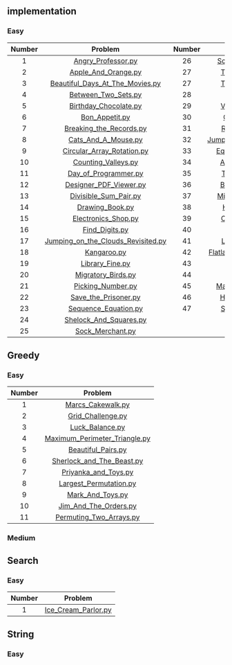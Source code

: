 ## implementation


### Easy
Number | Problem | Number | Problem
:---: | :---: | :---: | :---:
1|[Angry_Professor.py](implementation/Angry_Professor.py)| 26|[Sock_Merchant_v2.py](implementation/Sock_Merchant_v2.py)
2|[Apple_And_Orange.py](implementation/Apple_And_Orange.py)| 27|[The_Hudle_Race.py](implementation/The_Hudle_Race.py)
3|[Beautiful_Days_At_The_Movies.py](implementation/Beautiful_Days_At_The_Movies.py)|27|[The_Hudle_Race.py](implementation/The_Hudle_Race.py)
4|[Between_Two_Sets.py](implementation/Between_Two_Sets.py)|28|[Utopian_Tree.py](implementation/Utopian_Tree.py)
5|[Birthday_Chocolate.py](implementation/Birthday_Chocolate.py)|29|[Viral_Advertising.py](implementation/Viral_Advertising.py)
6|[Bon_Appetit.py](implementation/Bon_Appetit.py)|30|[Cut_The_Sticks.py](implementation/Cut_the_Sticks.py)
7|[Breaking_the_Records.py](implementation/Breaking_the_Records.py)|31|[Repeated_String.py](implementation/Repeated_String.py)
8|[Cats_And_A_Mouse.py](implementation/Cats_And_A_Mouse.py)|32|[Jumping_On_The_Clouds.py](implementation/Jumping_On_The_Clouds.py)
9|[Circular_Array_Rotation.py](implementation/Circular_Array_Rotation.py) |33|[Equalize_The_Array.py](implementation/Equalize_The_Array.py)
10|[Counting_Valleys.py](implementation/Counting_Valleys.py)|34|[ACM_ICPC_Team.py](implementation/ACM_ICPC_Team.py)
11|[Day_of_Programmer.py](implementation/Day_of_Programmer.py)|35|[Taum_and_Bday.py](implementation/Taum_and_Bday.py)
12|[Designer_PDF_Viewer.py](implementation/Designer_PDF_Viewer.py)	|36|[Beautiful_Triplets.py](implementation/Beautiful_Triplets.py)
13|[Divisible_Sum_Pair.py](implementation/Divisible_Sum_Pair.py)|37|[Minimum_Distance.py](implementation/Minimum_Distance.py)
14|[Drawing_Book.py](implementation/Drawing_Book.py)|38|[Halloween_Sale.py](implementation/Halloween_Sale.py)
15|[Electronics_Shop.py](implementation/Electronics_Shop.py)|39|[Chocolate_Feast.py](implementation/Chocolate_Feast.py)
16|[Find_Digits.py](implementation/Find_Digits.py)|40|[Service_Lane.py](implementation/Service_Lane.py)
17|[Jumping_on_the_Clouds_Revisited.py](implementation/Jumping_on_the_Clouds_Revisited.py)|41|[Lisas_Workbook.py](implementation/Lisas_Workbook.py)
18|[Kangaroo.py](implementation/Kangaroo.py)|42|[Flatland_Space_Statoins.py](implementation/Flatland_Space_Statoins.py)
19|[Library_Fine.py](implementation/Library_Fine.py)|43|[Fair_Rations.py](implementation/Fair_Rations.py)
20|[Migratory_Birds.py](implementation/Migratory_Birds.py)|44|[Cavity_Map.py](implementation/Cavity_map.py)
21|[Picking_Number.py](implementation/Picking_Number.py)|45|[Manasa_And_Stone.py](implementation/Manasa_And_Stone.py)
22|[Save_the_Prisoner.py](implementation/Save_the_Prisoner.py)|46|[Happy_Ladybugs.py](implementation/Happy_Ladybugs.py)
23|[Sequence_Equation.py](implementation/Sequence_Equation.py)|47|[Strange_Counter.py](implementation/Strange_Counter.py)
24|[Shelock_And_Squares.py](implementation/Shelock_And_Squares.py)
25|[Sock_Merchant.py](implementation/Sock_Merchant.py)




## Greedy

### Easy
Number | Problem 
:---: | :---:
1|[Marcs_Cakewalk.py](Greedy/Marcs_Cakewalk.py)
2|[Grid_Challenge.py](Greedy/Grid_Challenge.py)
3|[Luck_Balance.py](Greedy/Luck_Balance.py)
4|[Maximum_Perimeter_Triangle.py](Greedy/Maximum_Perimeter_Triangle.py)
5|[Beautiful_Pairs.py](Greedy/Beautiful_Pairs.py)
6|[Sherlock_and_The_Beast.py](Greedy/Sherlock_and_The_Beast.py)
7|[Priyanka_and_Toys.py](Greedy/Priyanka_and_Toys.py)
8|[Largest_Permutation.py](Greedy/Largest_Permutation.py)
9|[Mark_And_Toys.py](Greedy/Mark_And_Toys.py)
10|[Jim_And_The_Orders.py](Greedy/Jim_And_The_Orders.py)
11|[Permuting_Two_Arrays.py](Greedy/Permuting_Two_Arrays.py)

### Medium

## Search

### Easy 

Number | Problem 
:---: | :---:
1|[Ice_Cream_Parlor.py](Search/Ice_Cream_Parlor.py)


## String 


### Easy
